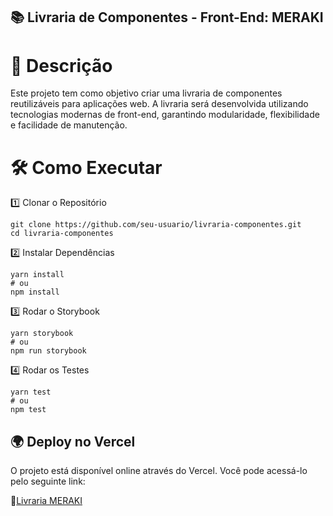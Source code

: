 ## 📚 Livraria de Componentes - Front-End: MERAKI 

# 📌  Descrição

Este projeto tem como objetivo criar uma livraria de componentes reutilizáveis para aplicações web. A livraria será desenvolvida utilizando tecnologias modernas de front-end, garantindo modularidade, flexibilidade e facilidade de manutenção.

# 🛠️ Como Executar
1️⃣ Clonar o Repositório
```
git clone https://github.com/seu-usuario/livraria-componentes.git
cd livraria-componentes
```
2️⃣ Instalar Dependências
```
yarn install
# ou
npm install
```
3️⃣ Rodar o Storybook
```
yarn storybook
# ou
npm run storybook
```
4️⃣ Rodar os Testes
```
yarn test
# ou
npm test
```
## 🌍 Deploy no Vercel

O projeto está disponível online através do Vercel. Você pode acessá-lo pelo seguinte link:

🔗[Livraria MERAKI](https://livraria-front.vercel.app/)

